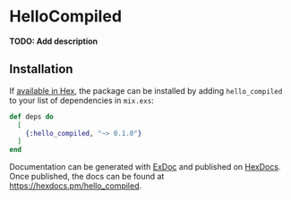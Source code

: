 # HelloCompiled

**TODO: Add description**

## Installation

If [available in Hex](https://hex.pm/docs/publish), the package can be installed
by adding `hello_compiled` to your list of dependencies in `mix.exs`:

```elixir
def deps do
  [
    {:hello_compiled, "~> 0.1.0"}
  ]
end
```

Documentation can be generated with [ExDoc](https://github.com/elixir-lang/ex_doc)
and published on [HexDocs](https://hexdocs.pm). Once published, the docs can
be found at <https://hexdocs.pm/hello_compiled>.

